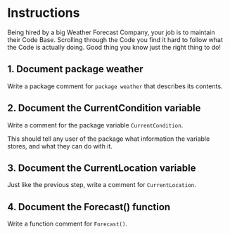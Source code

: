 # Instructions

Being hired by a big Weather Forecast Company, your job is to maintain their Code Base. Scrolling through the Code you find it hard to follow what the Code is actually doing. Good thing you know just the right thing to do!  

## 1. Document package weather

Write a package comment for `package weather` that describes its contents.

## 2. Document the CurrentCondition variable

Write a comment for the package variable `CurrentCondition`.

This should tell any user of the package what information the variable stores, and what they can do with it.

## 3. Document the CurrentLocation variable

Just like the previous step, write a comment for `CurrentLocation`.

## 4. Document the Forecast() function

Write a function comment for `Forecast()`.
